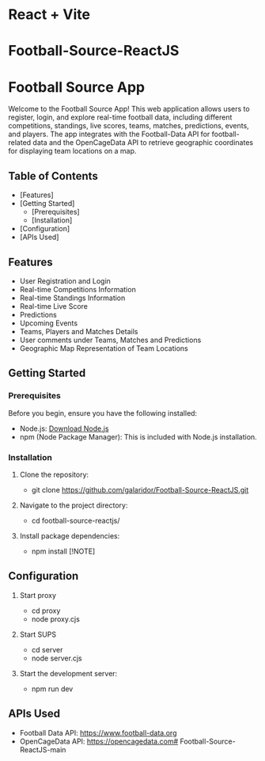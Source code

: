 # React + Vite
# Football-Source-ReactJS

# Football Source App

Welcome to the Football Source App! This web application allows users to register, login, and explore real-time football data, including different competitions, standings, live scores, teams, matches, predictions, events, and players. The app integrates with the Football-Data API for football-related data and the OpenCageData API to retrieve geographic coordinates for displaying team locations on a map.

## Table of Contents

- [Features]
- [Getting Started]
  - [Prerequisites]
  - [Installation]
- [Configuration]
- [APIs Used]

## Features

- User Registration and Login
- Real-time Competitions Information
- Real-time Standings Information
- Real-time Live Score
- Predictions
- Upcoming Events
- Teams, Players and Matches Details
- User comments under Teams, Matches and Predictions
- Geographic Map Representation of Team Locations

## Getting Started

### Prerequisites

Before you begin, ensure you have the following installed:

- Node.js: [Download Node.js](https://nodejs.org/)
- npm (Node Package Manager): This is included with Node.js installation.

### Installation

1. Clone the repository:

    - git clone https://github.com/galaridor/Football-Source-ReactJS.git

2. Navigate to the project directory:

    - cd football-source-reactjs/

3. Install package dependencies:

    - npm install
[!NOTE]
## Configuration

1. Start proxy 

    - cd proxy
    - node proxy.cjs

2. Start SUPS

    - cd server
    - node server.cjs

3. Start the development server:

    - npm run dev

 ##  APIs Used

   - Football Data API: https://www.football-data.org
   - OpenCageData API: https://opencagedata.com#   F o o t b a l l - S o u r c e - R e a c t J S - m a i n 
 
 
